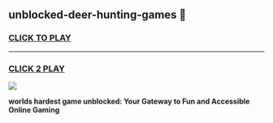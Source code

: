 
## unblocked-deer-hunting-games 👋
<h3>
<a href="https://premium.freeplayer.one?title=unblocked-deer-hunting-games&ref=14F">CLICK TO PLAY</a></h3>
<hr>

<h3>
<a href="https://premium.freeplayer.one?title=unblocked-deer-hunting-games&ref=14F">CLICK 2 PLAY</a>
  
</h3>

<a href="https://premium.freeplayer.one?title=unblocked-deer-hunting-games&ref=12F/"><img src="https://clearcache.store/games.png"></a>


**worlds hardest game unblocked: Your Gateway to Fun and Accessible Online Gaming**
